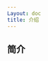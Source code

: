 ```yaml
---
Layout: doc
title: 介绍
---
```


## 简介

<v-card text="该模组是冠军在1.18.2以上版本的非官方移植，该移植目前没有进行深入测试所以可能存在BUG。"></v-card>